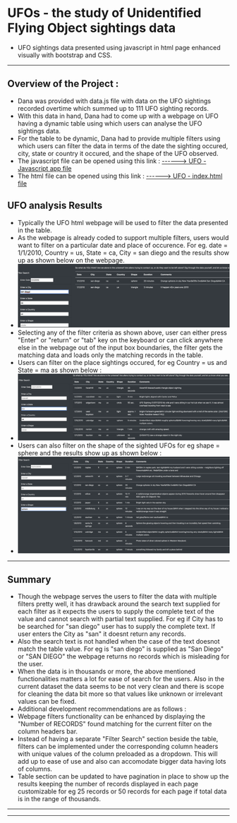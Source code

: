 # **UFOs - the study of Unidentified Flying Object sightings data**
- UFO sightings data presented using javascript in html page enhanced visually with bootstrap and CSS.
---
## Overview of the Project :
- Dana was provided with data.js file with data on the UFO sightings recorded overtime which summed up to 111 UFO sighting records.
- With this data in hand, Dana had to come up with a webpage on UFO having a dynamic table using which users can analyse the UFO sightings data.
- For the table to be dynamic, Dana had to provide multiple filters using which users can filter the data in terms of the date the sighting occured, city, state or country it occured, and the shape of the UFO observed.
- The javascript file can be opened using this link : <a href="https://github.com/VinuthaBS/UFOs/blob/main/static/js/app.js">------> UFO - Javascript app file</a>
- The html file can be opened using this link : <a href="https://github.com/VinuthaBS/UFOs/blob/main/index.html">------> UFO - index.html file</a>
## **UFO analysis Results**
- Typically the UFO html webpage will be used to filter the data presented in the table. 
- As the webpage is already coded to support multiple filters, users would want to filter on a particular date and place of occurence. For eg. date = 1/1/2010, Country = us, State = ca, City = san diego and the results show up as shown below on the webpage.
- <img src = "Resources/filter_112010_US_CA_SanDiego.png"></img>
- Selecting any of the filter criteria as shown above, user can either press "Enter" or "return" or "tab" key on the keyboard or can click anywhere else in the webpage out of the input box boundaries, the filter gets the matching data and loads only the matching records in the table.
- Users can filter on the place sightings occured, for eg Country = us and State = ma as shown below :
- <img src = "Resources/filter_US_MA.png"></img>
- Users can also filter on the shape of the sighted UFOs for eg shape = sphere and the results show up as shown below : 
- <img src = "Resources/filter_shape_sphere.png"></img>
---
## **Summary**
- Though the webpage serves the users to filter the data with multiple filters pretty well, it has drawback around the search text supplied for each filter as it expects the users to supply the complete text of the value and cannot search with partial text supplied. For eg if City has to be searched for "san diego" user has to supply the complete text. If user enters the City as "san" it doesnt return any records. 
- Also the search text is not handled when the case of the text doesnot match the table value. For eg is "san diego" is supplied as "San Diego" or "SAN DIEGO" the webpage returns no records which is misleading for the user. 
- When the data is in thousands or more, the above mentioned functionalities matters a lot for ease of search for the users. Also in the current dataset the data seems to be not very clean and there is scope for cleaning the data bit more so that values like unknown or irrelevant values can be fixed.
- Additional development recommendations are as follows :
- Webpage filters functionality can be enhanced by displaying the "Number of RECORDS" found matching for the current filter on the column headers bar.
- Instead of having a separate "Filter Search" section beside the table, filters can be implemented under the corresponding column headers with unique values of the column preloaded as a dropdown. This will add up to ease of use and also can accomodate bigger data having lots of columns.
- Table section can be updated to have pagination in place to show up the results keeping the number of records displayed in each page customizable for eg 25 records or 50 records for each page if total data is in the range of thousands.
---
---